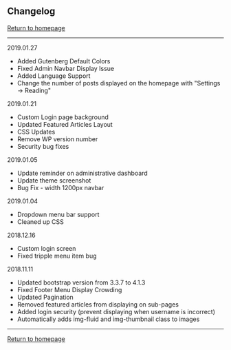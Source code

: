 ## Changelog
[Return to homepage](https://github.com/OAWest/wp-theme)

---

2019.01.27
- Added Gutenberg Default Colors
- Fixed Admin Navbar Display Issue
- Added Language Support
- Change the number of posts displayed on the homepage with "Settings -> Reading"

2019.01.21
- Custom Login page background
- Updated Featured Articles Layout
- CSS Updates
- Remove WP version number
- Security bug fixes

2019.01.05
- Update reminder on administrative dashboard
- Update theme screenshot
- Bug Fix - width 1200px navbar

2019.01.04
- Dropdown menu bar support
- Cleaned up CSS

2018.12.16
- Custom login screen
- Fixed tripple menu item bug

2018.11.11
- Updated bootstrap version from 3.3.7 to 4.1.3
- Fixed Footer Menu Display Crowding
- Updated Pagination
- Removed featured articles from displaying on sub-pages
- Added login security (prevent displaying when username is incorrect)
- Automatically adds img-fluid and img-thumbnail class to images

---

[Return to homepage](https://github.com/OAWest/wp-theme)
